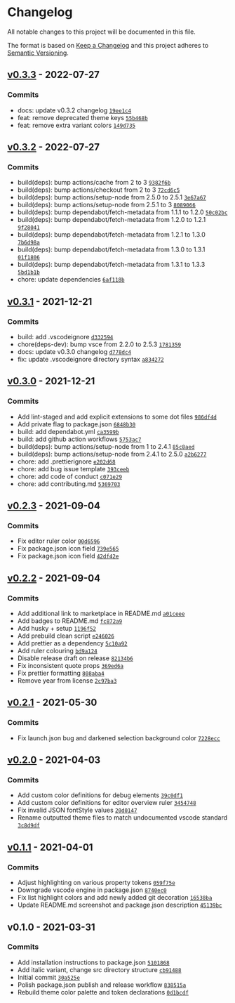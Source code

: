 # Changelog

All notable changes to this project will be documented in this file.

The format is based on [Keep a Changelog](https://keepachangelog.com/en/1.0.0/)
and this project adheres to [Semantic Versioning](https://semver.org/spec/v2.0.0.html).

## [v0.3.3](https://github.com/eels/vscode-comfort-theme/compare/v0.3.2...v0.3.3) - 2022-07-27

### Commits

- docs: update v0.3.2 changelog [`19ee1c4`](https://github.com/eels/vscode-comfort-theme/commit/19ee1c4a2aef44b9e40ea6991f1fcc6b903807f7)
- feat: remove deprecated theme keys [`55b468b`](https://github.com/eels/vscode-comfort-theme/commit/55b468bddde4c720a71af266d8682abcc029beb9)
- feat: remove extra variant colors [`149d735`](https://github.com/eels/vscode-comfort-theme/commit/149d7352719a66aad1c61a030543a670efe3f70c)

## [v0.3.2](https://github.com/eels/vscode-comfort-theme/compare/v0.3.1...v0.3.2) - 2022-07-27

### Commits

- build(deps): bump actions/cache from 2 to 3 [`9382f6b`](https://github.com/eels/vscode-comfort-theme/commit/9382f6bb10eff462fa06522740ee1765abccd7e6)
- build(deps): bump actions/checkout from 2 to 3 [`72cd6c5`](https://github.com/eels/vscode-comfort-theme/commit/72cd6c55268e42629eea477ab8f4fbf20e522fed)
- build(deps): bump actions/setup-node from 2.5.0 to 2.5.1 [`3e67a67`](https://github.com/eels/vscode-comfort-theme/commit/3e67a672456445bf8eda1e88a0d895697dbbda2a)
- build(deps): bump actions/setup-node from 2.5.1 to 3 [`8089066`](https://github.com/eels/vscode-comfort-theme/commit/8089066bf26d0c133943d9be303e0f7c103e4aa0)
- build(deps): bump dependabot/fetch-metadata from 1.1.1 to 1.2.0 [`50c02bc`](https://github.com/eels/vscode-comfort-theme/commit/50c02bc8f1a24c2323f3cfde91e05adaa95efdad)
- build(deps): bump dependabot/fetch-metadata from 1.2.0 to 1.2.1 [`9f28041`](https://github.com/eels/vscode-comfort-theme/commit/9f28041859d27ee22d7c9ba77b2eca72ca6322a2)
- build(deps): bump dependabot/fetch-metadata from 1.2.1 to 1.3.0 [`7b6d98a`](https://github.com/eels/vscode-comfort-theme/commit/7b6d98a963657c348e98b18c33b06734f9b6630b)
- build(deps): bump dependabot/fetch-metadata from 1.3.0 to 1.3.1 [`01f1806`](https://github.com/eels/vscode-comfort-theme/commit/01f18063d719713d1c297cd9cb18609f36545521)
- build(deps): bump dependabot/fetch-metadata from 1.3.1 to 1.3.3 [`5bd1b1b`](https://github.com/eels/vscode-comfort-theme/commit/5bd1b1ba38d41de23ff50d60dba28d2f5cbd3d30)
- chore: update dependencies [`6af118b`](https://github.com/eels/vscode-comfort-theme/commit/6af118b714e62a9f436b5eaac8a77c32659f457e)

## [v0.3.1](https://github.com/eels/vscode-comfort-theme/compare/v0.3.0...v0.3.1) - 2021-12-21

### Commits

- build: add .vscodeignore [`d332594`](https://github.com/eels/vscode-comfort-theme/commit/d332594045c6d9baadfa8ad3d1e6419c50b56e00)
- chore(deps-dev): bump vsce from 2.2.0 to 2.5.3 [`1781359`](https://github.com/eels/vscode-comfort-theme/commit/1781359a2cf7c8da1e267fc199959b74dfea36e0)
- docs: update v0.3.0 changelog [`d778dc4`](https://github.com/eels/vscode-comfort-theme/commit/d778dc42d31b9055f60363fedd5dd4569e157ac0)
- fix: update .vscodeignore directory syntax [`a834272`](https://github.com/eels/vscode-comfort-theme/commit/a834272a5f67e0d2190f493b921ae67f8c19f1db)

## [v0.3.0](https://github.com/eels/vscode-comfort-theme/compare/v0.2.3...v0.3.0) - 2021-12-21

### Commits

- Add lint-staged and add explicit extensions to some dot files [`986df4d`](https://github.com/eels/vscode-comfort-theme/commit/986df4d7721073e1ca3267cbdf460ff3db191a4c)
- Add private flag to package.json [`6848b30`](https://github.com/eels/vscode-comfort-theme/commit/6848b3013d7c676282fed9056e0564f66f6308f3)
- build: add dependabot.yml [`ca3599b`](https://github.com/eels/vscode-comfort-theme/commit/ca3599b466511b258ee30614aa7a10b222aaa444)
- build: add github action workflows [`5753ac7`](https://github.com/eels/vscode-comfort-theme/commit/5753ac7e9c98b0fafab9703e855864d2f54ba12d)
- build(deps): bump actions/setup-node from 1 to 2.4.1 [`85c8aed`](https://github.com/eels/vscode-comfort-theme/commit/85c8aed587de83b3c4752da93023f17a373a5a63)
- build(deps): bump actions/setup-node from 2.4.1 to 2.5.0 [`a2b6277`](https://github.com/eels/vscode-comfort-theme/commit/a2b62770aeeb89df7265384f25f24d9ecf8fcc21)
- chore: add .prettierignore [`e202d68`](https://github.com/eels/vscode-comfort-theme/commit/e202d687966b4acca14cf26812bd6a39aa0768fd)
- chore: add bug issue template [`393ceeb`](https://github.com/eels/vscode-comfort-theme/commit/393ceeb9f9abbba50116bc7b2969598835f32648)
- chore: add code of conduct [`c071e29`](https://github.com/eels/vscode-comfort-theme/commit/c071e291c25fa9076be041f1ca395a292b2695d6)
- chore: add contributing.md [`5369703`](https://github.com/eels/vscode-comfort-theme/commit/53697034c42e477c9b09d8e6049da6b3e1c67486)

## [v0.2.3](https://github.com/eels/vscode-comfort-theme/compare/v0.2.2...v0.2.3) - 2021-09-04

### Commits

- Fix editor ruler color [`00d6596`](https://github.com/eels/vscode-comfort-theme/commit/00d659665ae17d33bfdde80535ac9c00fc2a7059)
- Fix package.json icon field [`739e565`](https://github.com/eels/vscode-comfort-theme/commit/739e56536583b99104f93af695dedefa7d13e6c5)
- Fix package.json icon field [`42df42e`](https://github.com/eels/vscode-comfort-theme/commit/42df42eca6d5ca72af0ef55931fbe725951af355)

## [v0.2.2](https://github.com/eels/vscode-comfort-theme/compare/v0.2.1...v0.2.2) - 2021-09-04

### Commits

- Add additional link to marketplace in README.md [`a01ceee`](https://github.com/eels/vscode-comfort-theme/commit/a01ceeeec67aaed3bfa21969af26a0d05a879031)
- Add badges to README.md [`fc872a9`](https://github.com/eels/vscode-comfort-theme/commit/fc872a98fabb38960237281e179429d4148b5682)
- Add husky + setup [`1196f52`](https://github.com/eels/vscode-comfort-theme/commit/1196f52efd285c98a0b771f01b32409c34056376)
- Add prebuild clean script [`e246026`](https://github.com/eels/vscode-comfort-theme/commit/e24602643a21ce6ca85137771e2fda418a05a97b)
- Add prettier as a dependency [`5c10a92`](https://github.com/eels/vscode-comfort-theme/commit/5c10a92052278868ecac28b22d25068351e33ebe)
- Add ruler colouring [`bd9a124`](https://github.com/eels/vscode-comfort-theme/commit/bd9a124f9ce2e39aa01c82fe0cfd5bee8ce0f402)
- Disable release draft on release [`82134b6`](https://github.com/eels/vscode-comfort-theme/commit/82134b63f5897dfaa613d7577ba408d06eeb69bb)
- Fix inconsistent quote props [`369ed6a`](https://github.com/eels/vscode-comfort-theme/commit/369ed6a59fbacca5e2e0dd59552af908c7fc78f0)
- Fix prettier formatting [`808aba4`](https://github.com/eels/vscode-comfort-theme/commit/808aba4399e6753ae91aef3e84ac220edcbb00c2)
- Remove year from license [`2c97ba3`](https://github.com/eels/vscode-comfort-theme/commit/2c97ba311924ae1035340162c4cdf639255c1969)

## [v0.2.1](https://github.com/eels/vscode-comfort-theme/compare/v0.2.0...v0.2.1) - 2021-05-30

### Commits

- Fix launch.json bug and darkened selection background color [`7228ecc`](https://github.com/eels/vscode-comfort-theme/commit/7228ecc4faf90289b1c7066e4e38c73d1e36d054)

## [v0.2.0](https://github.com/eels/vscode-comfort-theme/compare/v0.1.1...v0.2.0) - 2021-04-03

### Commits

- Add custom color definitions for debug elements [`39c0df1`](https://github.com/eels/vscode-comfort-theme/commit/39c0df1400d2563e74718af2725620844b56a8e1)
- Add custom color definitions for editor overview ruler [`3454748`](https://github.com/eels/vscode-comfort-theme/commit/3454748d000c651f9d6183271577e52731acce6c)
- Fix invalid JSON fontStyle values [`20d0147`](https://github.com/eels/vscode-comfort-theme/commit/20d014761e2a1748ee8fa922ab70c098434aa4a5)
- Rename outputted theme files to match undocumented vscode standard [`3c8d9df`](https://github.com/eels/vscode-comfort-theme/commit/3c8d9dfcdc4b4719e1babb3d82d072a4e4f3d26c)

## [v0.1.1](https://github.com/eels/vscode-comfort-theme/compare/v0.1.0...v0.1.1) - 2021-04-01

### Commits

- Adjust highlighting on various property tokens [`059f75e`](https://github.com/eels/vscode-comfort-theme/commit/059f75e896ebd9622054fd88a6ea3a9d20791601)
- Downgrade vscode engine in package.json [`8740ec0`](https://github.com/eels/vscode-comfort-theme/commit/8740ec0cb3c9b9bba29118ce68d13313c5634340)
- Fix list highlight colors and add newly added git decoration [`16538ba`](https://github.com/eels/vscode-comfort-theme/commit/16538ba7d796220fde98b60e669a490448ea32a3)
- Update README.md screenshot and package.json description [`45139bc`](https://github.com/eels/vscode-comfort-theme/commit/45139bc5eb6fd05d08a7acacb831b7a005f8d1ab)

## v0.1.0 - 2021-03-31

### Commits

- Add installation instructions to package.json [`5101868`](https://github.com/eels/vscode-comfort-theme/commit/5101868035edab6087b756e5af75bdc5aec20694)
- Add italic variant, change src directory structure [`cb91488`](https://github.com/eels/vscode-comfort-theme/commit/cb91488dee843646a98005d8644411f1ce190c76)
- Initial commit [`30a525e`](https://github.com/eels/vscode-comfort-theme/commit/30a525ea42c3fc807d0907287735a2a636e01305)
- Polish package.json publish and release workflow [`838515a`](https://github.com/eels/vscode-comfort-theme/commit/838515aadee610c8072229cd1a0e61ea42fb67fa)
- Rebuild theme color palette and token declarations [`0d1bcdf`](https://github.com/eels/vscode-comfort-theme/commit/0d1bcdfc186608f1a1751c3b717470d71b5e06a2)
